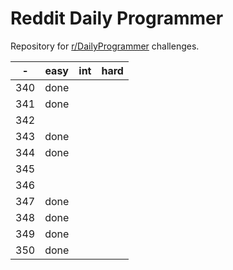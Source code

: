 # Reddit Daily Programmer
Repository for [r/DailyProgrammer](https://www.reddit.com/r/dailyprogrammer) challenges.

-|easy | int | hard
---|---|---|---
340 | done |   |  
341 | done |   |  
342 |  |  | 
343 | done |   |  
344 | done |   |  
345 |  |  | 
346 |  |  | 
347 | done |   |  
348 | done |   |  
349 | done |   |  
350 | done |   |  